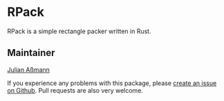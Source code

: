 # RPack

RPack is a simple rectangle packer written in Rust.

## Maintainer

[Julian Aßmann](https://github.com/JulianAssmann)

If you experience any problems with this package, please [create an issue on Github](https://github.com/JulianAssmann/rpack/issues).
Pull requests are also very welcome.
